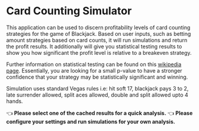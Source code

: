 # Card Counting Simulator

This application can be used to discern profitability levels of card counting strategies for the game of Blackjack. Based on user inputs, such as betting amount strategies based on card counts, it will run simulations and return the profit results. It additionally will give you statistical testing results to show you how significant the profit level is relative to a breakeven strategy. 

Further information on statistical testing can be found on this [wikipedia page](https://en.wikipedia.org/wiki/Statistical_hypothesis_testing).
Essentially, you are looking for a small p-value to have a stronger confidence that your strategy may be statistically significant and winning.

Simulation uses standard Vegas rules i.e: hit soft 17, blackjack pays 3 to 2, late surrender allowed, split aces allowed, double and split allowed upto 4 hands.

👈 **Please select one of the cached results for a quick analysis.**
👈 **Please configure your settings and run simulations for your own analysis.**


